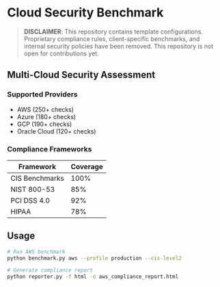 # Cloud Security Benchmark

> **DISCLAIMER**: This repository contains template configurations. Proprietary compliance rules, client-specific benchmarks, and internal security policies have been removed. This repository is not open for contributions yet.

## Multi-Cloud Security Assessment

### Supported Providers
- AWS (250+ checks)
- Azure (180+ checks)
- GCP (190+ checks)
- Oracle Cloud (120+ checks)

### Compliance Frameworks
| Framework | Coverage |
|-----------|----------|
| CIS Benchmarks | 100% |
| NIST 800-53 | 85% |
| PCI DSS 4.0 | 92% |
| HIPAA | 78% |

## Usage
```bash
# Run AWS benchmark
python benchmark.py aws --profile production --cis-level2

# Generate compliance report
python reporter.py -f html -o aws_compliance_report.html
```